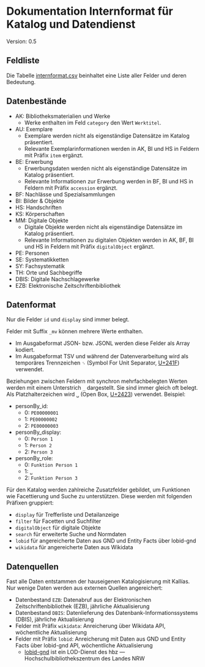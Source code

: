 # Dokumentation Internformat für Katalog und Datendienst

Version: 0.5

## Feldliste

Die Tabelle [internformat.csv](internformat.csv) beinhaltet eine Liste aller Felder und deren Bedeutung.

## Datenbestände

* AK: Bibliotheksmaterialien und Werke
  * Werke enthalten im Feld `category` den Wert `Werktitel`.
* AU: Exemplare
  * Exemplare werden nicht als eigenständige Datensätze im Katalog präsentiert.
  * Relevante Exemplarinformationen werden in AK, BI und HS in Feldern mit Präfix `item` ergänzt.
* BE: Erwerbung
  * Erwerbungsdaten werden nicht als eigenständige Datensätze im Katalog präsentiert.
  * Relevante Informationen zur Erwerbung werden in BF, BI und HS in Feldern mit Präfix `accession` ergänzt.
* BF: Nachlässe und Spezialsammlungen
* BI: Bilder & Objekte
* HS: Handschriften
* KS: Körperschaften
* MM: Digitale Objekte
  * Digitale Objekte werden nicht als eigenständige Datensätze im Katalog präsentiert.
  * Relevante Informationen zu digitalen Objekten werden in AK, BF, BI und HS in Feldern mit Präfix `digitalObject` ergänzt.
* PE: Personen
* SE: Systematikketten
* SY: Fachsystematik
* TH: Orte und Sachbegriffe
* DBIS: Digitale Nachschlagewerke
* EZB: Elektronische Zeitschriftenbibliothek

## Datenformat

Nur die Felder `id` und `display` sind immer belegt.

Felder mit Suffix `_mv` können mehrere Werte enthalten.
* Im Ausgabeformat JSON- bzw. JSONL werden diese Felder als Array kodiert.
* Im Ausgabeformat TSV und während der Datenverarbeitung wird als temporäres Trennzeichen `␟` (Symbol For Unit Separator, [U+241F](https://www.unicode.org/charts/PDF/U2400.pdf)) verwendet.

Beziehungen zwischen Feldern mit synchron mehrfachbelegten Werten werden mit einem Unterstrich `_` dargestellt. Sie sind immer gleich oft belegt. Als Platzhalterzeichen wird `␣` (Open Box, [U+2423](https://www.unicode.org/charts/PDF/U2400.pdf)) verwendet. Beispiel:
* personBy_id:
  * 0: `PE00000001`
  * 1: `PE00000002`
  * 2: `PE00000003`
* personBy_display:
  * 0: `Person 1`
  * 1: `Person 2`
  * 2: `Person 3`
* personBy_role:
  * 0: `Funktion Person 1`
  * 1: `␣`
  * 2: `Funktion Person 3`

Für den Katalog werden zahlreiche Zusatzfelder gebildet, um Funktionen wie Facettierung und Suche zu unterstützen. Diese werden mit folgenden Präfixen gruppiert:
* `display` für Trefferliste und Detailanzeige
* `filter` für Facetten und Suchfilter
* `digitalObject` für digitale Objekte
* `search` für erweiterte Suche und Normdaten
* `lobid` für angereicherte Daten aus GND und Entity Facts über lobid-gnd
* `wikidata` für angereicherte Daten aus Wikidata

## Datenquellen

Fast alle Daten entstammen der hauseigenen Katalogisierung mit Kallías. Nur wenige Daten werden aus externen Quellen angereichert:
* Datenbestand `EZB`: Datenabruf aus der Elektronischen Zeitschriftenbibliothek (EZB), jährliche Aktualisierung
* Datenbestand `DBIS`: Datenlieferung des Datenbank-Informationssystems (DBIS), jährliche Aktualisierung
* Felder mit Präfix `wikidata`: Anreicherung über Wikidata API, wöchentliche Aktualisierung
* Felder mit Präfix `lobid`: Anreicherung mit Daten aus GND und Entity Facts über lobid-gnd API, wöchentliche Aktualisierung
  * [lobid-gnd](https://lobid.org/gnd) ist ein LOD-Dienst des hbz — Hochschulbibliothekszentrum des Landes NRW
